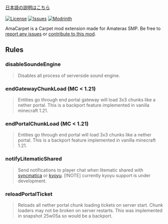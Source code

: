 [日本語の説明はこちら](https://github.com/pugur523/ama-carpet/blob/main/README_ja.md)<br><br>
[![License](https://img.shields.io/github/license/pugur523/ama-carpet.svg)](https://opensource.org/licenses/MIT)
[![Issues](https://img.shields.io/github/issues/pugur523/ama-carpet.svg)](https://github.com/pugur523/ama-carpet/issues)
[![Modrinth](https://img.shields.io/modrinth/dt/amacarpet?label=Modrinth%20Downloads)](https://modrinth.com/mod/amacarpet)

AmaCarpet is a Carpet mod extension made for Amateras SMP.
Be free to [report any issues](https://github.com/pugur523/ama-carpet/issues) or [contribute to this mod](https://github.com/pugur523/ama-carpet/pulls).

## Rules


### disableSoundeEngine

> Disables all process of serverside sound engine.


### endGatewayChunkLoad (MC < 1.21)

> Entities go through end portal gateway will load 3x3 chunks like a nether portal.
> This is a backport feature implemented in vanilla minecraft 1.21.


### endPortalChunkLoad (MC < 1.21)

> Entities go through end portal will load 3x3 chunks like a nether portal.
> This is a backport feature implemented in vanilla minecraft 1.21.


### notifyLitematicShared

> Send notifications to player chat when litematic shared with [syncmatica](https://modrinth.com/mod/syncmatica) or [kyoyu](https://modrinth.com/mod/kyoyu).
> [!NOTE] currently kyoyu support is under development.


### reloadPortalTicket

> Reloads all nether portal chunk loading tickets on server start.
> Chunk loaders may not be broken on server restarts.
> This was implemented in snapshot 25w05a so would be a backport.
